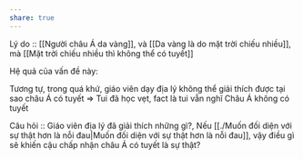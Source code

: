 ```yaml
---
share: true
---
```

Lý do :: [[Người châu Á da vàng]], và [[Da vàng là do mặt trời chiếu nhiều]], mà [[Mặt trời chiếu nhiều thì không thể có tuyết]]

Hệ quả của vấn đề này:


Tương tự, trong quá khứ, giáo viên dạy địa lý không thể giải thích được tại sao châu Á có tuyết => Tui đã học vẹt, fact là tui vẫn nghĩ Châu Á không có tuyết

Câu hỏi :: Giáo viên địa lý đã giải thích những gì?, Nếu [[./Muốn đối diện với sự thật hơn là nỗi đau|Muốn đối diện với sự thật hơn là nỗi đau]], vậy điều gì sẽ khiến cậu chấp nhận châu Á có tuyết là sự thật?